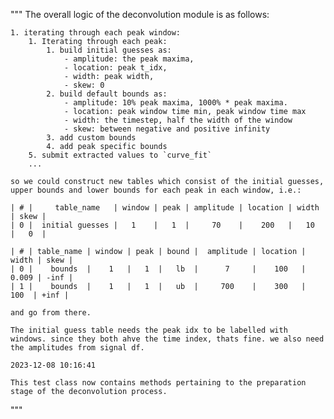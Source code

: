 """
    The overall logic of the deconvolution module is as follows:

    1. iterating through each peak window:
        1. Iterating through each peak:
            1. build initial guesses as:
                - amplitude: the peak maxima,
                - location: peak t_idx,
                - width: peak width,
                - skew: 0
            2. build default bounds as:
                - amplitude: 10% peak maxima, 1000% * peak maxima.
                - location: peak window time min, peak window time max
                - width: the timestep, half the width of the window
                - skew: between negative and positive infinity
            3. add custom bounds
            4. add peak specific bounds
        5. submit extracted values to `curve_fit`
        ...

    so we could construct new tables which consist of the initial guesses, upper bounds and lower bounds for each peak in each window, i.e.:

    | # |     table_name   | window | peak | amplitude | location | width | skew |
    | 0 |  initial guesses |   1    |   1  |     70    |    200   |   10  |   0  |

    | # | table_name | window | peak | bound |  amplitude | location | width | skew |
    | 0 |    bounds  |    1   |   1  |   lb  |      7     |    100   | 0.009 | -inf |
    | 1 |    bounds  |    1   |   1  |   ub  |     700    |    300   |  100  | +inf |

    and go from there.

    The initial guess table needs the peak idx to be labelled with windows. since they both ahve the time index, thats fine. we also need the amplitudes from signal df.

    2023-12-08 10:16:41

    This test class now contains methods pertaining to the preparation stage of the deconvolution process.
"""